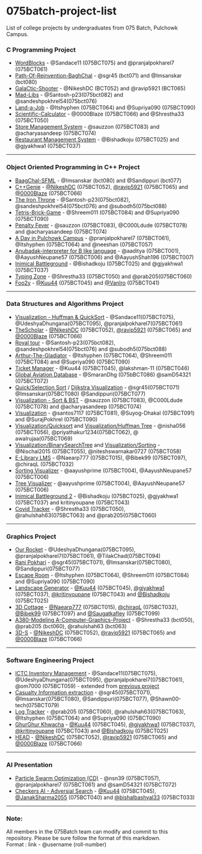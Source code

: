 # 075batch-project-list

List of college projects by undergraduates from 075 Batch, Pulchowk Campus.

### C Programming Project

-   [WordBlocks](https://github.com/pranjalpokharel7/wordblocks) - @Sandace11 (075BCT075) and @pranjalpokharel7 (075BCT061)
-   [Path-Of-Reinvention-BaghChal](https://github.com/sgr45/Path-of-reinvention-BaghChal) - @sgr45 (bct071) and @Imsanskar (bct080)
-   [GalaCtic-Shooter](https://github.com/ravip5921/GalaCtic_Shooter) - @NikeshDC (BCT052) and @ravip5921 (BCT065)
-   [Mad-Libs](https://github.com/sandeshpokhrel54/Mad-Libs) - @Santosh-p23(075bct082) and @sandeshpokhrel54(075bct076)
-   [Land-a-Job](https://github.com/Supriya090/Land_a_Job) - @Itshyphen (075BCT064) and @Supriya090 (075BCT090)
-   [Scientific-Calculator](https://github.com/0000Blaze/075project-1) - @0000Blaze (075BCT066) and @Shrestha33 (075BCT050)
-   [Store Management System](https://github.com/acharyasandeep/StoreManagementSystem) - @sauzzon (075BCT083) and @acharyasandeep (075BCT074)
-   [Restaurant Management System](https://github.com/Bishadkoju/RestaurantManagementSystem-C) - @Bishadkoju (075BCT025) and @gjyakhwa1 (075BCT037)

---

### Object Oriented Programming in C++ Project

-   [BaagChal-SFML](https://github.com/Imsanskar/BaagChaal-SFML) - @Imsanskar (bct080) and @Sandippuri (bct077)
-   [C++Genie](https://github.com/ravip5921/CplusplusGenie) - [@NikeshDC](https://github.com/NikeshDC) (075BCT052), [@ravip5921](https://github.com/ravip5921) (075BCT065) and [@0000Blaze](https://github.com/0000Blaze) (075BCT066)
-   [The Iron Throne](https://github.com/sandeshpokhrel54/The-Iron-Throne) - @Santosh-p23(075bct082), @sandeshpokhrel54(075bct076) and @subodh5(075bct088)
-   [Tetris-Brick-Game](https://github.com/Supriya090/Tetris_Cpp) - @Shreem011 (075BCT084) and @Supriya090 (075BCT090)
-   [Penalty Fever](https://github.com/sauzzon/PenaltyFever) - @sauzzon (075BCT083), @C000Ldude (075BCT078) and @acharyasandeep (075BCT074)
-   [A Day in Pulchowk Campus](https://github.com/Itshyphen/Pulchowk) - @pranjalpokharel7 (075BCT061), @Itshyphen (075BCT064) and @neeshan (075BCT057)
-   [Anubadak-interpreter for B like language](https://github.com/AayushNeupane57/Anubadak) - @aaditya (075BCT001), @AayushNeupane57 (075BCT006) and @AayushShah196 (075BCT007)
-   [Inimical Battleground](https://github.com/Bishadkoju/Inimical-Battleground) -  @Bishadkoju (075BCT025) and @gjyakhwa1 (075BCT037)
-   [Typing Zone](https://github.com/Shrestha33/Typing-Zone) - @Shrestha33 (075BCT050) and @prab205(075BCT060)
-   [Foo2y](https://github.com/Kuu44/Foo2y) - [@Kuu44](https://github.com/Kuu44) (075BCT045) and [@VanIro](https://github.com/VanIro) (075BCT041)

---

### Data Structures and Algorithms Project

-   [Visualization - Huffman & QuickSort](https://github.com/Sandace11/DSA_Project) - @Sandace11(075BCT075), @UdeshyaDhungana(075BCT095), @pranjalpokharel7(075BCT061)
-   [TheScholar](https://github.com/ravip5921/TheScholar) - [@NikeshDC](https://github.com/NikeshDC) (075BCT052), [@ravip5921](https://github.com/ravip5921) (075BCT065) and [@0000Blaze](https://github.com/0000Blaze) (075BCT066)
-   [Royal tour](https://github.com/sandeshpokhrel54/knights-tour) - @Santosh-p23(075bct082), @sandeshpokhrel54(075bct076) and @subodh5(075bct088)
-   [Arthur-The-Gladiator](https://github.com/Itshyphen/DSA/tree/master) - @Itshyphen (075BCT064), @Shreem011 (075BCT084) and @Supriya090 (075BCT090)
-   [Ticket Manager](https://github.com/Kuu44/TicketManager) - @Kuu44 (075BCT045), @lakshman-11 (075BCT046)
-   [Global Aviation Database](https://github.com/SmaranDhg/Airline) - @SmaranDhg (075bBCT086) @samD54321 (075BCT072)
-   [Quick/Selection Sort](https://github.com/sgr45/Sorting) / [Dijkstra Visualization](https://github.com/Imsanskar/Dijkstra) - @sgr45(075BCT071) @Imsanskar(075BCT080) @Sandippuri(075BCT077)
-   [Visualization - Sort & BST](https://github.com/sauzzon/Visualization) - @sauzzon (075BCT083), @C000Ldude (075BCT078) and @acharyasandeep (075BCT074)
-   [Visualization](https://github.com/santos7117/college-project) - @santos7117 (075BCT081), @Suyog-Dhakal (075BCT091) and @SurajPokhrel (075BCT090)
-   [Visualization/Quicksort](https://github.com/nisha056/Quick-sort-algorithm) and [Visualization/Huffman Tree](https://github.com/nisha056/Huffman-Tree) - @nisha056 (075BCT056), @priyathakur1234(075BCT062), @ awalrujaa(075BCT069)
-   [Visualization/BinarySearchTree](https://github.com/Nischal2015/Binary-Tree) and [Visualization/Sorting](https://github.com/RoshanSubedi159/Sorting-Visualization) - @Nischal2015 (075BCT055), @niteshswarnakar0727 (075BCT058)
-   [E-Library LMS](https://github.com/chiraqL/Library-Manager) - @Naearp777 (075BCT015), @Bibek99 (075BCT097), @chiraqL (075BCT032)
-   [Sorting Visualizer](https://github.com/AayushNeupane57/algoVisualizerCPP) - @aayushprime (075BCT004), @AayushNeupane57 (075BCT006)
-   [Tree Visualizer](https://github.com/AayushNeupane57/TreeVisualizerCPP) - @aayushprime (075BCT004), @AayushNeupane57 (075BCT006)
-   [Inimical Battleground 2](https://github.com/Bishadkoju/InimicalBattlegrounds-2) - @Bishadkoju (075BCT025), @gjyakhwa1 (075BCT037) and kritinyoupane (075BCT043)
-   [Covid Tracker](https://github.com/Shrestha33/Covid-Tracker) - @Shrestha33 (075BCT050), @rahulshah63(075BCT063) and @prab205(075BCT060)

---

### Graphics Project

- [Our Rocket](https://github.com/pranjalpokharel7/our-rocket) - @UdeshyaDhungana(075BCT095), @pranjalpokharel7(075BCT061), @TilakChad(075BCT094)  
- [Rani Pokhari](https://github.com/Imsanskar/Rani-Pokhari) - @sgr45(075BCT071), @Imsanskar(075BCT080), @Sandippuri(075BCT077)   
- [Escape Room](https://github.com/Itshyphen/Escape-Room-Demonstration-in-OpenGL) - @Itshyphen (075BCT064), @Shreem011 (075BCT084) and @Supriya090 (075BCT090)
- [Landscape Generator](https://github.com/Team-Amalgam/Graphics) - [@Kuu44](https://github.com/Kuu44) (075BCT045), [@gjyakhwa1](https://github.com/gjyakhwa1) (075BCT037), [@kritinyoupane](https://github.com/kritinyoupane) (075BCT043) and [@Bishadkoju](https://github.com/Bishadkoju) (075BCT025)
- [3D Cottage](https://github.com/chiraqL/Engine3D) - [@Naearp777](https://github.com/Naearp777) (075BCT015), [@chiraqL](https://github.com/chiraqL) (075BCT032), [@Bibek99](https://github.com/Bibek99) (075BCT097) and [@Saugatkafley](https://github.com/Saugatkafley) (075BCT099)
- [A380-Modeling  A-Computer-Graphics-Project](https://github.com/rahulshah63/A380-Modeling--A-Computer-Graphics-Project) - @Shrestha33 (bct050), @prab205 (bct060), @rahulshah63 (bct063) 
- [3D-S](https://github.com/NikeshDC/3D-S) - [@NikeshDC](https://github.com/NikeshDC) (075BCT052), [@ravip5921](https://github.com/ravip5921) (075BCT065) and [@0000Blaze](https://github.com/0000Blaze) (075BCT066)

---

### Software Engineering Project

- [ICTC Inventory Management](https://github.com/Sandace11/ICTC_Inventory_Management_System) - @Sandace11(075BCT075), @UdeshyaDhungana(075BCT095), @pranjalpokharel7(075BCT061), @om7000 (075BCT059) - extended from [previous project](https://github.com/AnimeshTimsina/Inventory_Management_System)  
- [Casualty Information extraction](https://github.com/Imsanskar/Casualty-Extraction) - @sgr45(075BCT071), @Imsanskar(075BCT080), @Sandippuri(075BCT077), @Shawn00-tech(075BCT079) 
- [Log Tracker](https://github.com/Supriya090/LogTracker) - @prab205 (075BCT060), @rahulshah63(075BCT063), @Itshyphen (075BCT064) and @Supriya090 (075BCT090)
- [GhurGhur Khwacha](https://github.com/Team-Amalgam/GhurGhurKwaccha) - [@Kuu44](https://github.com/Kuu44) (075BCT045), [@gjyakhwa1](https://github.com/gjyakhwa1) (075BCT037), [@kritinyoupane](https://github.com/kritinyoupane) (075BCT043) and [@Bishadkoju](https://github.com/Bishadkoju) (075BCT025)
- [HEAD](https://github.com/ravip5921/HEAD) - [@NikeshDC](https://github.com/NikeshDC) (075BCT052), [@ravip5921](https://github.com/ravip5921) (075BCT065) and [@0000Blaze](https://github.com/0000Blaze) (075BCT066)

---

### AI Presentation

- [Particle Swarm Optimization (CD)](https://github.com/nsn39/particle-swarm) - @nsn39 (075BCT057), @pranjalpokharel7 (075BCT061) and @samD54321 (075BCT072)
- [Checkers AI - Adversial Search](https://github.com/Kuu44/Checkers-AI) - [@Kuu44](https://github.com/Kuu44) (075BCT045), [@JanakSharma2055](https://github.com/JanakSharma2055) (075BCT040) and [@bishalbashyal33](https://github.com/bishalbashyal33) (075BCT033)
---

### Note:

All members in the 075Batch team can modify and commit to this repository. Please be sure follow the format of this markdown.\
Format : link - @username (roll-number)
